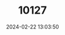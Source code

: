 ---
title: "10127"
category: "Hipposideros demissus"
draft: false
date: 2024-02-22 13:03:50
languages:
  English: ["Makira Horseshoe Bat", "Makira Leaf-nosed Bat"]
---